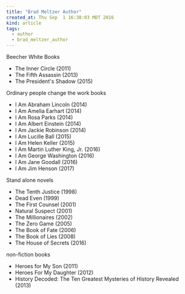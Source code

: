 ```yaml
---
title: "Brad Meltzer Author"
created_at: Thu Sep  1 16:38:03 MDT 2016
kind: article
tags:
  - author
  - brad_meltzer_author
---
```


Beecher White Books

<ul>
  <li>The Inner Circle	(2011)</li>
  <li>The Fifth Assassin	(2013)</li>
  <li>The President's Shadow	(2015)</li>
</ul>

Ordinary people change the work books

<ul>
  <li>I Am Abraham Lincoln	(2014)</li>
  <li>I Am Amelia Earhart	(2014)</li>
  <li>I Am Rosa Parks	(2014)</li>
  <li>I Am Albert Einstein	(2014)</li>
  <li>I Am Jackie Robinson	(2014)</li>
  <li>I Am Lucille Ball	(2015)</li>
  <li>I Am Helen Keller	(2015)</li>
  <li>I Am Martin Luther King, Jr.	(2016)</li>
  <li>I Am George Washington	(2016)</li>
  <li>I Am Jane Goodall	(2016)</li>
  <li>I Am Jim Henson	(2017)</li>
</ul>

Stand alone novels

<ul>
  <li>The Tenth Justice	(1998)</li>
  <li>Dead Even	(1999)</li>
  <li>The First Counsel	(2001)</li>
  <li>Natural Suspect	(2001)</li>
  <li>The Millionaires	(2002)</li>
  <li>The Zero Game	(2005)</li>
  <li>The Book of Fate	(2006)</li>
  <li>The Book of Lies	(2008)</li>
  <li>The House of Secrets	(2016)</li>
</ul>

non-fiction books

<ul>
  <li>Heroes for My Son	(2011)</li>
  <li>Heroes For My Daughter	(2012)</li>
  <li>History Decoded: The Ten Greatest Mysteries of History Revealed (2013)</li>
</ul>

<!--
html boilerplate
<a href="" target="_blank"></a>
<a name=""></a>
<img src="" width="400px">
<ul>
  <li></li>
</ul>
<pre>
</pre>
<pre><code>
</code></pre>
-->
